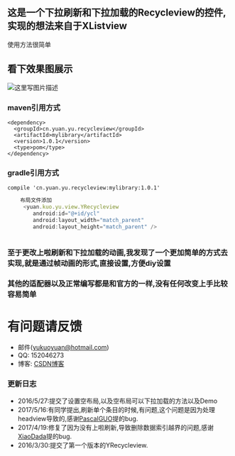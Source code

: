 ## 这是一个下拉刷新和下拉加载的Recycleview的控件,实现的想法来自于XListview
使用方法很简单

## 看下效果图展示
![这里写图片描述](http://img.blog.csdn.net/20170325160739077?watermark/2/text/aHR0cDovL2Jsb2cuY3Nkbi5uZXQvRWFza1NoYXJr/font/5a6L5L2T/fontsize/400/fill/I0JBQkFCMA==/dissolve/70/gravity/SouthEast)

### maven引用方式
```
<dependency>
  <groupId>cn.yuan.yu.recycleview</groupId>
  <artifactId>mylibrary</artifactId>
  <version>1.0.1</version>
  <type>pom</type>
</dependency>
```
### gradle引用方式
```
compile 'cn.yuan.yu.recycleview:mylibrary:1.0.1'
```
```javascript
    布局文件添加
     <yuan.kuo.yu.view.YRecycleview
        android:id="@+id/ycl"
        android:layout_width="match_parent"
        android:layout_height="match_parent" />



```
### 至于更改上啦刷新和下拉加载的动画,我发现了一个更加简单的方式去实现,就是通过帧动画的形式,直接设置,方便diy设置
### 其他的适配器以及正常编写都是和官方的一样,没有任何改变上手比较容易简单
# 有问题请反馈
* 邮件(yukuoyuan@hotmail.com)
* QQ: 152046273
* 博客: [CSDN博客](http://blog.csdn.net/easkshark)

### 更新日志
 - 2016/5/27:提交了设置空布局,以及空布局可以下拉加载的方法以及Demo
 - 2017/5/16:有同学提出,刷新单个条目的时候,有问题,这个问题是因为处理headview导致的,感谢[PascalGUO](https://github.com/pascalGuo)提的bug.
 - 2017/4/19:修复了因为没有上啦刷新,导致删除数据索引越界的问题,感谢[XiaoDada](https://github.com/XiaoDada)提的bug.
 - 2016/3/30:提交了第一个版本的YRecycleview.
